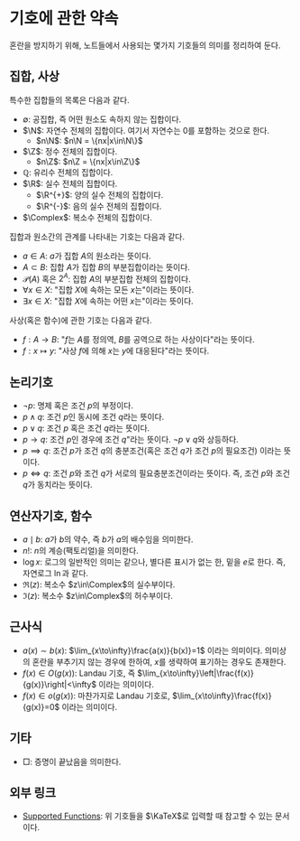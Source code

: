 <!---
title: '기호에 관한 약속'
category: Mathematics
language: Korean
--->

# 기호에 관한 약속

혼란을 방지하기 위해, 노트들에서 사용되는 몇가지 기호들의 의미를 정리하여 둔다.

## 집합, 사상

특수한 집합들의 목록은 다음과 같다.

- $\emptyset$: 공집합, 즉 어떤 원소도 속하지 않는 집합이다.
- $\N$: 자연수 전체의 집합이다. 여기서 자연수는 $0$를 포함하는 것으로 한다.
  - $n\N$: $n\N = \{nx|x\in\N\}$
- $\Z$: 정수 전체의 집합이다.
  - $n\Z$: $n\Z = \{nx|x\in\Z\}$
- $\mathbb{Q}$: 유리수 전체의 집합이다.
- $\R$: 실수 전체의 집합이다.
  - $\R^{+}$: 양의 실수 전체의 집합이다.
  - $\R^{-}$: 음의 실수 전체의 집합이다.
- $\Complex$: 복소수 전체의 집합이다.

집합과 원소간의 관계를 나타내는 기호는 다음과 같다.

- $a\in A$: $a$가 집합 $A$의 원소라는 뜻이다.
- $A\subset B$: 집합 $A$가 집합 $B$의 부분집합이라는 뜻이다.
- $\mathscr{P}(A)$ 혹은 $2^A$: 집합 $A$의 부분집합 전체의 집합이다.
- $\forall x \in X$: "집합 $X$에 속하는 모든 $x$는"이라는 뜻이다.
- $\exists x \in X$: "집합 $X$에 속하는 어떤 $x$는"이라는 뜻이다.

사상(혹은 함수)에 관한 기호는 다음과 같다.

- $f: A\to B$: "$f$는 $A$를 정의역, $B$를 공역으로 하는 사상이다"라는 뜻이다.
- $f: x\mapsto y$: "사상 $f$에 의해 $x$는 $y$에 대응된다"라는 뜻이다.

## 논리기호

- $\lnot p$: 명제 혹은 조건 $p$의 부정이다.
- $p\land q$: 조건 $p$인 동시에 조건 $q$라는 뜻이다.
- $p\lor q$: 조건 $p$ 혹은 조건 $q$라는 뜻이다.
- $p\longrightarrow q$: 조건 $p$인 경우에 조건 $q$"라는 뜻이다. $\neg p\lor q$와
상등하다.
- $p\implies q$: 조건 $p$가 조건 $q$의 충분조건(혹은 조건 $q$가 조건 $p$의 필요조건)
이라는 뜻이다.
- $p\iff q$: 조건 $p$와 조건 $q$가 서로의 필요충분조건이라는 뜻이다. 즉,
조건 $p$와 조건 $q$가 동치라는 뜻이다.

## 연산자기호, 함수

- $a\mid b$: $a$가 $b$의 약수, 즉 $b$가 $a$의 배수임을 의미한다.
- $n!$: $n$의 계승(팩토리얼)을 의미한다.
- $\log x$: 로그의 일반적인 의미는 같으나, 별다른 표시가 없는 한, 밑을 $e$로 한다.
즉, 자연로그 $\ln$과 같다.
- $\Re(z)$: 복소수 $z\in\Complex$의 실수부이다.
- $\Im(z)$: 복소수 $z\in\Complex$의 허수부이다.

## 근사식

- $a(x) \sim b(x)$: $\lim_{x\to\infty}\frac{a(x)}{b(x)}=1$ 이라는 의미이다.
의미상의 혼란을 부추기지 않는 경우에 한하여, $x$를 생략하여 표기하는 경우도 존재한다.
- $f(x)\in O(g(x))$: Landau 기호, 즉
$\lim_{x\to\infty}\left|\frac{f(x)}{g(x)}\right|<\infty$
이라는 의미이다.
- $f(x)\in o(g(x))$: 마찬가지로 Landau 기호로,
$\lim_{x\to\infty}\frac{f(x)}{g(x)}=0$
이라는 의미이다.

## 기타

- □: 증명이 끝났음을 의미한다.

## 외부 링크

- [Supported Functions](https://katex.org/docs/supported.html):
위 기호들을 $\KaTeX$로 입력할 때 참고할 수 있는 문서이다.
